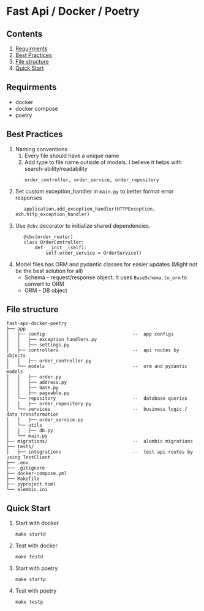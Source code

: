 # Fast Api / Docker / Poetry 

## Contents
1. [Requirments](https://github.com/rannysweis/fast-api-docker-poetry#Requirments)
2. [Best Practices](https://github.com/rannysweis/fast-api-docker-poetry#Best-Practices)
3. [File structure](https://github.com/rannysweis/fast-api-docker-poetry#File-structure)
4. [Quick Start](https://github.com/rannysweis/fast-api-docker-poetry#Quick-Start)

## Requirments
 - docker
 - docker compose
 - poetry

## Best Practices

1. Naming conventions
   1. Every file should have a unique name
   2. Add type to file name outside of models. I believe it helps with search-ability/readability 
      ```
      order_controller, order_service, order_repository
      ```
2. Set custom exception_handler in `main.py` to better format error responses
   ```
      application.add_exception_handler(HTTPException, exh.http_exception_handler)
   ```
3. Use `@cbv` decorator to initialize shared dependencies.
   ```
      @cbv(order_router)
      class OrderController:
          def __init__(self):
              self.order_service = OrderService()
   ```
4. Model files has ORM and pydantic classes for easier updates (Might not be the best solution for all)
   - Schema - request/response object. It uses `BaseSchema.to_orm` to convert to ORM
   - ORM - DB object



## File structure
```
fast-api-docker-poetry 
├── app
│   ├── config                                --  app configs
│   │   ├── exception_handlers.py        
│   │   ├── settings.py                  
│   ├── controllers                           --  api routes by objects
│   │   ├── order_controller.py 
│   └── models                                --  orm and pydantic models
│   │   ├── order.py
│   │   ├── address.py
│   │   ├── base.py
│   │   ├── pageable.py
│   └── repository                            --  database queries
│   │   ├── order_repository.py
│   └── services                              --  business logic / data transformation
│   │   ├── order_service.py
│   └── utils
│   │   ├── db.py
│   └── main.py
├── migrations/                               --  alembic migrations
├── tests/
│   ├── integrations                          --  test api routes by using TestClient
├── .env
├── .gitignore
├── docker-compose.yml
├── Makefile
├── pyproject.toml
└── alembic.ini
```



## Quick Start

1. Start with docker
    ```
    make startd
    ```
2. Test with docker
    ```
    make testd
    ```
3. Start with poetry
    ```
    make startp
    ```
4. Test with poetry
    ```
    make testp
    ```

